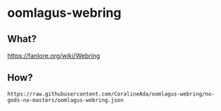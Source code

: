 # oomlagus-webring

## What?
https://fanlore.org/wiki/Webring

## How?
`https://raw.githubusercontent.com/CoralineAda/oomlagus-webring/no-gods-no-masters/oomlagus-webring.json`
